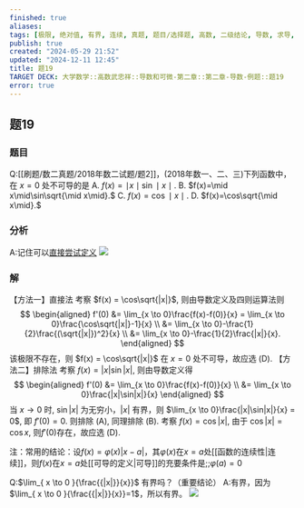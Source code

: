 ```yaml
---
finished: true
aliases: 
tags: [极限, 绝对值, 有界, 连续, 真题, 题目/选择题, 高数, 二级结论, 导数, 求导, 做错了]
publish: true
created: "2024-05-29 21:52"
updated: "2024-12-11 12:45"
title: 题19
TARGET DECK: 大学数学::高数武忠祥::导数和可微-第二章::第二章-导数-例题::题19
error: true
---
```

## 题19
### 题目
Q:[[刷题/数二真题/2018年数二试题/题2]]，(2018年数一、二、三)下列函数中，在 $x=0$ 处不可导的是
A. $f(x)=\mid x\mid\sin\mid x\mid.$
B. $f(x)=\mid x\mid\sin\sqrt{\mid x\mid}.$
C. $f(x)=\cos\mid x\mid.$
D. $f(x)=\cos\sqrt{\mid x\mid}.$
### 分析
A:记住可以[直接尝试定义](https://youtu.be/sE2c4RD2ghM?list=PLH_SiDrNHIUSMXnfNVzGydNZi1hVduhUb)
![](https://img.hwenyi.live/202402031229411.webp)
### 解 
【方法一】直接法
考察 $f(x) = \cos\sqrt{|x|}$, 则由导数定义及四则运算法则
$$
\begin{aligned}
f'(0) &= \lim_{x \to 0}\frac{f(x)-f(0)}{x} = \lim_{x \to 0}\frac{\cos\sqrt{|x|}-1}{x} \\
&= \lim_{x \to 0}-\frac{1}{2}\frac{(\sqrt{|x|})^2}{x} \\
&= \lim_{x \to 0}-\frac{1}{2}\frac{|x|}{x}.
\end{aligned}
$$
该极限不存在，则 $f(x) = \cos\sqrt{|x|}$ 在 $x=0$ 处不可导，故应选 (D).
【方法二】排除法
考察 $f(x) = |x|\sin|x|$, 则由导数定义得
$$
\begin{aligned}
f'(0) &= \lim_{x \to 0}\frac{f(x)-f(0)}{x} \\
&= \lim_{x \to 0}\frac{|x|\sin|x|}{x}
\end{aligned}
$$
当 $x \to 0$ 时, $\sin|x|$ 为无穷小，$|x|$ 有界，则 $\lim_{x \to 0}\frac{|x|\sin|x|}{x} = 0$, 即 $f'(0) = 0$. 则排除 (A), 同理排除 (B).
考察 $f(x) = \cos|x|$, 由于 $\cos|x| = \cos x$, 则$f'(0)$存在，故应选 (D).

注：常用的结论：设$f(x)=\varphi(x)|x-a|$，其$\varphi(x)$在$x=a$处[[函数的连续性|连续]]，则$f(x)$在$x=a$处[[可导的定义|可导]]的充要条件是;;$\varphi(a)=0$

Q:$\lim_{ x \to 0 }{\frac{{|x|}}{x}}$ 有界吗？（重要结论）
A:有界，因为$\lim_{ x \to 0 }{\frac{{|x|}}{x}}=1$，所以有界。
![](https://img.hwenyi.live/202402031233178.webp)

